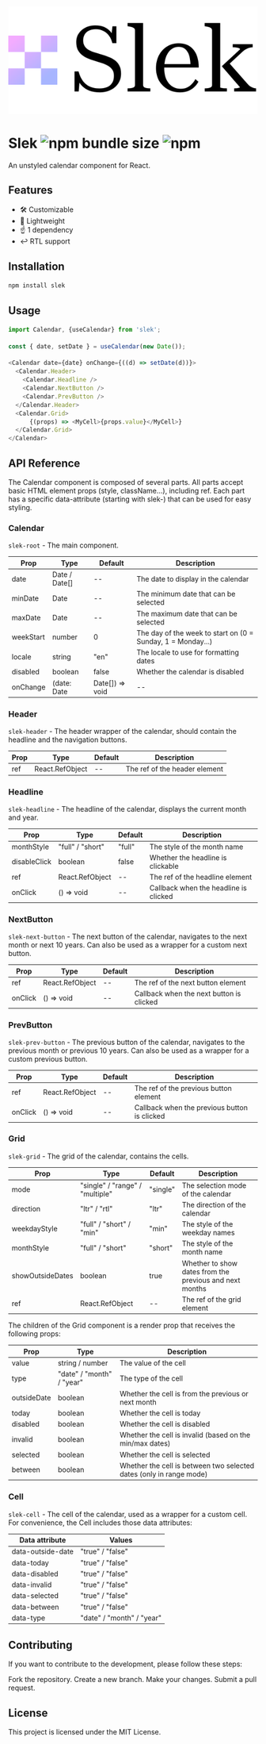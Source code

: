 ![image](./slek-logo.svg)

# Slek ![npm bundle size](https://img.shields.io/bundlephobia/minzip/slek) ![npm](https://img.shields.io/npm/v/slek)

An unstyled calendar component for React.

## Features

- 🛠️ Customizable
- 🌟 Lightweight
- ☝️ 1 dependency
- ↩️ RTL support

## Installation

```bash
npm install slek
```

## Usage

```javascript
import Calendar, {useCalendar} from 'slek';

const { date, setDate } = useCalendar(new Date());

<Calendar date={date} onChange={((d) => setDate(d))}>
  <Calendar.Header>
    <Calendar.Headline />
    <Calendar.NextButton />
    <Calendar.PrevButton />
  </Calendar.Header>
  <Calendar.Grid>
      {(props) => <MyCell>{props.value}</MyCell>}
  </Calendar.Grid>
</Calendar>
```

## API Reference

The Calendar component is composed of several parts.
All parts accept basic HTML element props (style, className...), including ref. Each part has a specific data-attribute (starting with slek-) that can be used for easy styling.

### Calendar

`slek-root` - The main component.

| Prop | Type | Default | Description |
| --- | --- | --- | --- |
| date | Date / Date[] | -- | The date to display in the calendar |
| minDate | Date | -- | The minimum date that can be selected |
| maxDate | Date | -- | The maximum date that can be selected |
| weekStart | number | 0 | The day of the week to start on (0 = Sunday, 1 = Monday...) |
| locale | string | "en" | The locale to use for formatting dates |
| disabled | boolean | false | Whether the calendar is disabled |
| onChange | (date: Date | Date[]) => void | -- | Callback when the date changes |

### Header

`slek-header` - The header wrapper of the calendar, should contain the headline and the navigation buttons.

| Prop | Type | Default | Description |
| --- | --- | --- | --- |
| ref | React.RefObject | -- | The ref of the header element |

### Headline

`slek-headline` - The headline of the calendar, displays the current month and year.

| Prop | Type | Default | Description |
| --- | --- | --- | --- |
| monthStyle | "full" / "short" | "full" | The style of the month name |
| disableClick | boolean | false | Whether the headline is clickable |
| ref | React.RefObject | -- | The ref of the headline element |
| onClick | () => void | -- | Callback when the headline is clicked |

### NextButton

`slek-next-button` - The next button of the calendar, navigates to the next month or next 10 years. Can also be used as a wrapper for a custom next button.

| Prop | Type | Default | Description |
| --- | --- | --- | --- |
| ref | React.RefObject | -- | The ref of the next button element |
| onClick | () => void | -- | Callback when the next button is clicked |

### PrevButton

`slek-prev-button` - The previous button of the calendar, navigates to the previous month or previous 10 years. Can also be used as a wrapper for a custom previous button.

| Prop | Type | Default | Description |
| --- | --- | --- | --- |
| ref | React.RefObject | -- | The ref of the previous button element |
| onClick | () => void | -- | Callback when the previous button is clicked |

### Grid

`slek-grid` - The grid of the calendar, contains the cells.

| Prop | Type | Default | Description |
| --- | --- | --- | --- |
| mode | "single" / "range" / "multiple" | "single" | The selection mode of the calendar |
| direction | "ltr" / "rtl" | "ltr" | The direction of the calendar |
| weekdayStyle | "full" / "short" / "min" | "min" | The style of the weekday names |
| monthStyle | "full" / "short" | "short" | The style of the month name |
| showOutsideDates | boolean | true | Whether to show dates from the previous and next months |
| ref | React.RefObject | -- | The ref of the grid element |

The children of the Grid component is a render prop that receives the following props:

| Prop | Type | Description |
| --- | --- | --- |
| value | string / number | The value of the cell |
| type | "date" / "month" / "year" | The type of the cell |
| outsideDate | boolean | Whether the cell is from the previous or next month |
| today | boolean | Whether the cell is today |
| disabled | boolean | Whether the cell is disabled |
| invalid | boolean | Whether the cell is invalid (based on the min/max dates) |
| selected | boolean | Whether the cell is selected |
| between | boolean | Whether the cell is between two selected dates (only in range mode) |

### Cell

`slek-cell` - The cell of the calendar, used as a wrapper for a custom cell. For convenience, the Cell includes those data attributes:

| Data attribute | Values
| --- | --- |
| data-outside-date | "true" / "false" |
| data-today | "true" / "false" |
| data-disabled | "true" / "false" |
| data-invalid | "true" / "false" |
| data-selected | "true" / "false" |
| data-between | "true" / "false" |
| data-type | "date" / "month" / "year" |

## Contributing
If you want to contribute to the development, please follow these steps:

Fork the repository.
Create a new branch.
Make your changes.
Submit a pull request.

## License
This project is licensed under the MIT License.